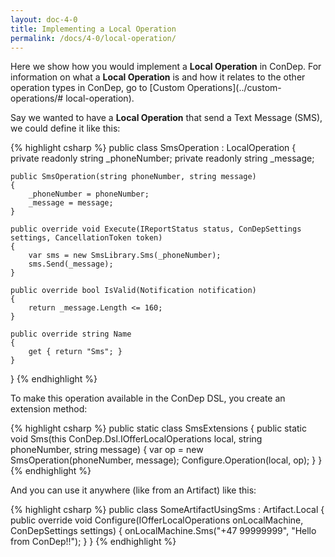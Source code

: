 ```yaml
---
layout: doc-4-0
title: Implementing a Local Operation
permalink: /docs/4-0/local-operation/
---
```


Here we show how you would implement a **Local Operation** in ConDep. For
information on what a **Local Operation** is and how it relates to the other
operation types in ConDep, go to [Custom Operations](../custom-operations/#
local-operation).

Say we wanted to have a **Local Operation** that send a Text Message (SMS), we
could define it like this:

{% highlight csharp %}
public class SmsOperation : LocalOperation
{
    private readonly string _phoneNumber;
    private readonly string _message;

    public SmsOperation(string phoneNumber, string message)
    {
        _phoneNumber = phoneNumber;
        _message = message;
    }

    public override void Execute(IReportStatus status, ConDepSettings settings, CancellationToken token)
    {
        var sms = new SmsLibrary.Sms(_phoneNumber);
        sms.Send(_message);
    }

    public override bool IsValid(Notification notification)
    {
        return _message.Length <= 160;
    }

    public override string Name
    {
        get { return "Sms"; }
    }
}
{% endhighlight %}

To make this operation available in the ConDep DSL, you create an extension method:

{% highlight csharp %}
public static class SmsExtensions
{
    public static void Sms(this ConDep.Dsl.IOfferLocalOperations local, string phoneNumber, string message)
    {
        var op = new SmsOperation(phoneNumber, message);
        Configure.Operation(local, op);
    }
}
{% endhighlight %}

And you can use it anywhere (like from an Artifact) like this:

{% highlight csharp %}
public class SomeArtifactUsingSms : Artifact.Local
{
    public override void Configure(IOfferLocalOperations onLocalMachine, ConDepSettings settings)
    {
        onLocalMachine.Sms("+47 99999999", "Hello from ConDep!!");
    }
}
{% endhighlight %}
